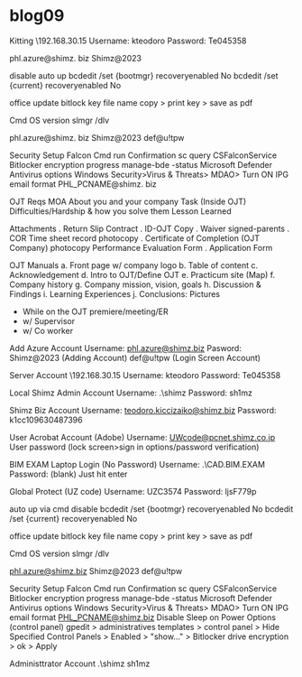 # blog09



Kitting
\\192.168.30.15
Username: kteodoro 
Password: Te045358

phl.azure@shimz. biz
Shimz@2023

disable auto up
bcdedit /set {bootmgr} recoveryenabled No
bcdedit /set {current} recoveryenabled No

office update
bitlock key file name copy > print key > save as pdf 

Cmd OS version
slmgr /dlv


phl.azure@shimz. biz
Shimz@2023
def@u!tpw


Security Setup
Falcon Cmd run Confirmation
sc query CSFalconService
Bitlocker encryption progress
manage-bde -status
Microsoft Defender Antivirus options
Windows Security>Virus & Threats> MDAO> Turn ON
IPG email format 
PHL_PCNAME@shimz. biz





OJT Reqs
MOA
 About you and your company
 Task (Inside OJT)
 Difficulties/Hardship & how you solve them
 Lesson Learned


Attachments
. Return Slip
 Contract
. ID-OJT Copy
. Waiver signed-parents
. COR
 Time sheet record photocopy
. Certificate of Completion (OJT Company) photocopy
 Performance Evaluation Form
. Application Form

OJT Manuals
a. Front page w/ company logo
b. Table of content
c. Acknowledgement
d. Intro to OJT/Define OJT
e. Practicum site (Map)
f. Company history
g. Company mission, vision, goals
h. Discussion & Findings
i. Learning Experiences
j. Conclusions:
     Pictures
   - While on the OJT premiere/meeting/ER
   - w/ Supervisor
   - w/ Co worker




Add Azure Account
Username: phl.azure@shimz.biz
Pasword: Shimz@2023 (Adding Account)
               def@u!tpw (Login Screen Account)

Server Account
\\192.168.30.15
Username: kteodoro 
Password: Te045358

Local Shimz Admin Account
Username: .\shimz
Password: sh1mz

Shimz Biz Account 
Username: teodoro.kiccizaiko@shimz.biz
Password: k1cc109630487396

User Acrobat Account (Adobe)
Username: UWcode@pcnet.shimz.co.jp
User password (lock screen>sign in options/password verification)

BIM EXAM Laptop Login (No Password)
Username: .\CAD.BIM.EXAM
Password: (blank) Just hit enter

Global Protect (UZ code)
Username: UZC3574
Password: ljsF779p







auto up via cmd disable
bcdedit /set {bootmgr} recoveryenabled No
bcdedit /set {current} recoveryenabled No

office update
bitlock key file name copy > print key > save as pdf 

Cmd OS version
slmgr /dlv

phl.azure@shimz.biz
Shimz@2023
def@u!tpw


Security Setup
Falcon Cmd run Confirmation
sc query CSFalconService
Bitlocker encryption progress
manage-bde -status
Microsoft Defender Antivirus options
Windows Security>Virus & Threats> MDAO> Turn ON
IPG email format 
PHL_PCNAME@shimz.biz
Disable Sleep on Power Options (control panel)
gpedit > administratives templates > control panel > Hide Specified Control Panels > Enabled > "show..." > Bitlocker drive encryption > ok > Apply

Administtrator Account
.\shimz
sh1mz




